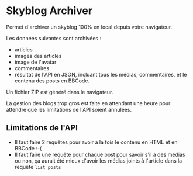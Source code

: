 # Skyblog Archiver

Permet d'archiver un skyblog 100% en local depuis votre navigateur.

Les données suivantes sont archivées :

* articles
* images des articles
* image de l'avatar
* commentaires
* résultat de l'API en JSON, incluant tous les médias, commentaires, et le contenu des posts en BBCode.

Un fichier ZIP est généré dans le navigateur.

La gestion des blogs trop gros est faite en attendant une heure pour attendre que les limitations de l'API soient annulées.

## Limitations de l'API

* Il faut faire 2 requêtes pour avoir à la fois le contenu en HTML et en BBCode :-(
* Il faut faire une requête pour chaque post pour savoir s'il a des médias ou non, ça aurait été mieux d'avoir les médias joints à l'article dans la requête `list_posts`
